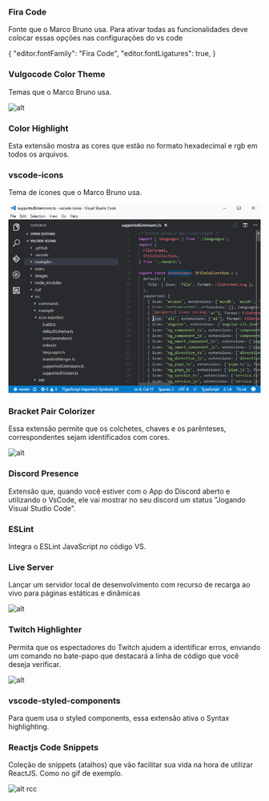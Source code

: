### Fira Code

Fonte que o Marco Bruno usa.
Para ativar todas as  funcionalidades deve colocar essas opções nas configurações do vs code

{ 
"editor.fontFamily": "Fira Code",
"editor.fontLigatures": true,
}

### Vulgocode Color Theme

Temas que o Marco Bruno usa.

![alt](https://i.imgur.com/7Bglkox.png)

###  Color Highlight

Esta extensão mostra as cores que estão no formato hexadecimal e rgb em todos os arquivos.

### vscode-icons 

Tema de ícones que o Marco Bruno usa.

![alt](https://raw.githubusercontent.com/vscode-icons/vscode-icons/master/images/screenshot.gif)

### Bracket Pair Colorizer

Essa extensão permite que os colchetes, chaves e os parênteses, correspondentes sejam identificados com cores.

![alt](https://raw.githubusercontent.com/CoenraadS/BracketPair/master/images/example.png)

### Discord Presence

Extensão que, quando você estiver com o App do Discord aberto e utilizando o VsCode, ele vai mostrar no seu discord um status "Jogando Visual Studio Code".

### ESLint

Integra o ESLint JavaScript no código VS.

### Live Server

Lançar um servidor local de desenvolvimento com recurso de recarga ao vivo para páginas estáticas e dinâmicas

![alt](https://raw.githubusercontent.com/ritwickdey/vscode-live-server/master/images/Screenshot/vscode-live-server-animated-demo.gif)

### Twitch Highlighter

Permita que os espectadores do Twitch ajudem a identificar erros, enviando um comando no bate-papo que destacará a linha de código que você deseja verificar.

![alt](https://raw.githubusercontent.com/clarkio/vscode-twitch-highlighter/master/resources/intro-vid.gif)

### vscode-styled-components

Para quem usa o styled components, essa extensão ativa o Syntax highlighting.

###  Reactjs Code Snippets

Coleção de snippets (atalhos) que vão facilitar sua vida na hora de utilizar ReactJS. Como no gif de exemplo.

![alt rcc](https://raw.githubusercontent.com/xabikos/vscode-react/master/images/component.gif)


